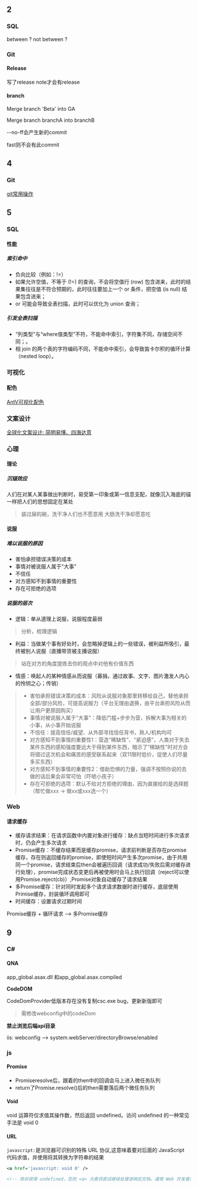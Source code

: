 ## 2

### SQL

between ? not between ?

### Git

#### Release

写了release note才会有release

#### branch

Merge branch 'Beta' into GA

Merge branch branchA into branchB

--no-ff会产生新的commit

fast则不会有此commit

## 4

### Git

[git常用操作](https://github.com/k88hudson/git-flight-rules/blob/master/README_zh-CN.md)

## 5

### SQL

#### 性能

##### 索引命中

- 负向比较（例如：!=）
- 如果允许空值，不等于 (!=) 的查询，不会将空值行 (row) 包含进来，此时的结果集往往是不符合预期的，此时往往要加上一个 or 条件，把空值 (is null) 结果包含进来；
- or 可能会导致全表扫描，此时可以优化为 union 查询；

##### 引发全表扫描

- “列类型”与“where值类型”不符，不能命中索引，字符集不同，存储空间不同；。
- 相 join 的两个表的字符编码不同，不能命中索引，会导致笛卡尔积的循环计算（nested loop）。

### 可视化

#### 配色

[AntV可视化配色](https://zhuanlan.zhihu.com/p/112540818)

### 文案设计

[全球化文案设计: 简明易懂、四海达意](https://mp.weixin.qq.com/s/QEnwoK_N_0IZ97l7NCjJPQ)

### 心理

#### 理论

##### 沉锚效应

人们在对某人某事做出判断时，易受第一印象或第一信息支配，就像沉入海底的锚一样把人们的思想固定在某处
> 装过屎的碗，洗干净人们也不愿意用
> 大肠洗干净却愿意吃



#### 说服

##### 难以说服的原因

- 害怕承担错误决策的成本
- 事情对被说服人属于"大事"
- 不信任
- 对方感知不到事情的重要性
- 存在可拒绝的选项

##### 说服的层次

- 逻辑：单从道理上说服，说服程度最弱
> 分析，梳理逻辑
- 利益：当做某个事有好处时，会忽略掉逻辑上的一些错误，被利益所吸引，最终被别人说服（直播带货被主播说服）
> 站在对方的角度提炼去你的观点中对他有价值东西
- 情感：唤起人的某种情感从而说服（募捐，通过故事、文字、图片激发人内心的怜悯之心；传销）
> - 害怕承担错误决策的成本：风险从说服对象那里转移给自己，替他承担全部/部分风险，可提高说服力（平台无理由退换，由平台承担风险从而让用户更原因购买）
> - 事情对被说服人属于"大事"：降低门槛+步步为营，拆解大事为相关的小事，从小事开始说服
> - 不信任：提高信任/威望、从外部寻找信任背书，熟人/机构均可
> - 对方感知不到事情的重要性1：营造“稀缺性”、“紧迫感”，人类对于失去某件东西的感知强度要远大于得到某件东西，暗示了“稀缺性”时对方会将错过这次机会和痛苦的感受联系起来（双11限时低价，促使人们尽量多买东西）
> - 对方感知不到事情的重要性2：借助恐惧的力量，强调不按照你说的去做的话后果会非常可怕（吓唬小孩子）
> - 存在可拒绝的选项：默认不给对方拒绝的理由，因为直接给的是选择题（帮忙做xxx -> 做xx或xxx选一个）

### Web

#### 请求缓存

- 缓存请求结果：在请求函数中内置对象进行缓存：缺点当短时间进行多次请求时，仍会产生多次请求
- Promise缓存：不缓存结果而是缓存promise，请求前判断是否存在promise缓存，存在则返回缓存的promise，即使短时间产生多次promise，由于共用同一个promise，请求结束后then会被遍历回调（请求成功/失败后需对缓存进行处理），promise完成状态变更后再被使用时会马上执行回调（reject可以使用Promise.reject(cb)）,Promise对象自动缓存了请求结果
- 多Promise缓存：针对同时发起多个请求请求数据时进行缓存，底层使用Primise缓存，封装循环调用即可
- 时间缓存：设置请求过期时间

Promise缓存 + 循环请求 --> 多Promise缓存

## 9

### C#

#### QNA

app_global.asax.dll 和app_global.asax.compiled

**CodeDOM**

CodeDomProvider低版本存在没有复制csc.exe bug，更新新版即可
> 需修改webconfig中的codeDom

**禁止浏览后端api目录**

iis: webconfig --> system.webServer/directoryBrowse/enabled

### js

#### Promise

- Promiseresolve后，跟着的then中的回调会马上进入微任务队列
- return了Promise.resolve()后的then需要落后两个微任务队列

#### Void

void 运算符仅求值其操作数，然后返回 undefined。访问 undefined 的一种常见手法是 void 0

#### URL

`javascript:`是浏览器可识别的特殊 URL 协议,这意味着要对后面的 JavaScript 代码求值，并使用将其转换为字符串的结果

```XML
<a href='javascript: void 0' />

<!-- 除非获得 undefined，否则 <a> 元素将尝试继续处理该响应文档。通常 Web 开发者想要的只是在单击链接时对 JavaScript 表达式求值而已。给表达式加上前缀 void 即可允许以这种方式使用该表达式，避免 <a> 元素的进一步处理 -->
```
